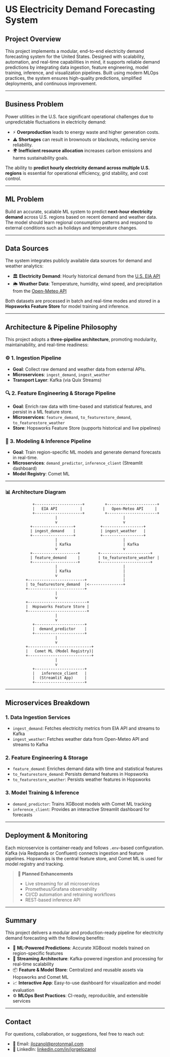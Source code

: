 # US Electricity Demand Forecasting System

## Project Overview

This project implements a modular, end-to-end electricity demand forecasting system for the United States. Designed with scalability, automation, and real-time capabilities in mind, it supports reliable demand predictions by integrating data ingestion, feature engineering, model training, inference, and visualization pipelines. Built using modern MLOps practices, the system ensures high-quality predictions, simplified deployments, and continuous improvement.

---

## Business Problem

Power utilities in the U.S. face significant operational challenges due to unpredictable fluctuations in electricity demand:

- ⚡ **Overproduction** leads to energy waste and higher generation costs.  
- ⚠️ **Shortages** can result in brownouts or blackouts, reducing service reliability.  
- 🌍 **Inefficient resource allocation** increases carbon emissions and harms sustainability goals.

The ability to **predict hourly electricity demand across multiple U.S. regions** is essential for operational efficiency, grid stability, and cost control.

---

## ML Problem

Build an accurate, scalable ML system to predict **next-hour electricity demand** across U.S. regions based on recent demand and weather data. The model should learn regional consumption patterns and respond to external conditions such as holidays and temperature changes.

---

## Data Sources

The system integrates publicly available data sources for demand and weather analytics:

- 🏛 **Electricity Demand**: Hourly historical demand from the [U.S. EIA API](https://www.eia.gov/opendata/)  
- 🌦 **Weather Data**: Temperature, humidity, wind speed, and precipitation from the [Open-Meteo API](https://open-meteo.com/)

Both datasets are processed in batch and real-time modes and stored in a **Hopsworks Feature Store** for model training and inference.

---

## Architecture & Pipeline Philosophy

This project adopts a **three-pipeline architecture**, promoting modularity, maintainability, and real-time readiness:

### ⚙️ 1. Ingestion Pipeline  
- **Goal**: Collect raw demand and weather data from external APIs.
- **Microservices**: `ingest_demand`, `ingest_weather`
- **Transport Layer**: Kafka (via Quix Streams)

### 🔍 2. Feature Engineering & Storage Pipeline  
- **Goal**: Enrich raw data with time-based and statistical features, and persist in a ML feature store.
- **Microservices**: `feature_demand`, `to_featurestore_demand`, `to_featurestore_weather`
- **Store**: Hopsworks Feature Store (supports historical and live pipelines)

### 🧠 3. Modeling & Inference Pipeline  
- **Goal**: Train region-specific ML models and generate demand forecasts in real-time.
- **Microservices**: `demand_predictor`, `inference_client` (Streamlit dashboard)
- **Model Registry**: Comet ML

---

### 📊 Architecture Diagram

```plaintext
            +---------------------+         +----------------------+
            |   EIA API          |         |   Open-Meteo API     |
            +---------------------+         +----------------------+
                      |                             |
                      v                             v
           +------------------+           +------------------+
           | ingest_demand    |           | ingest_weather   |
           +------------------+           +------------------+
                      |                             |
                      | Kafka                       | Kafka
                      v                             v
           +--------------------+        +----------------------+
           | feature_demand     |        | to_featurestore_weather |
           +--------------------+        +----------------------+
                      |                             |
                      | Kafka                       |
                      v                             |
         +-------------------------+                |
         | to_featurestore_demand  |<---------------+
         +-------------------------+
                      |
                      v
         +--------------------------+
         |  Hopsworks Feature Store |
         +--------------------------+
                      |
                      v
            +----------------------+
            |  demand_predictor    |
            +----------------------+
                      |
                      v
         +----------------------------+
         |   Comet ML (Model Registry)|
         +----------------------------+
                      |
                      v
            +----------------------+
            |   inference_client   |
            |  (Streamlit App)     |
            +----------------------+
```

---

## Microservices Breakdown

### 1. Data Ingestion Services

- `ingest_demand`: Fetches electricity metrics from EIA API and streams to Kafka  
- `ingest_weather`: Fetches weather data from Open-Meteo API and streams to Kafka

### 2. Feature Engineering & Storage

- `feature_demand`: Enriches demand data with time and statistical features  
- `to_featurestore_demand`: Persists demand features in Hopsworks  
- `to_featurestore_weather`: Persists weather features in Hopsworks

### 3. Model Training & Inference

- `demand_predictor`: Trains XGBoost models with Comet ML tracking  
- `inference_client`: Provides an interactive Streamlit dashboard for forecasts

---

## Deployment & Monitoring

Each microservice is container-ready and follows `.env`-based configuration. Kafka (via Redpanda or Confluent) connects ingestion and feature pipelines. Hopsworks is the central feature store, and Comet ML is used for model registry and tracking.

> 🔧 **Planned Enhancements**  
> - Live streaming for all microservices  
> - Prometheus/Grafana observability  
> - CI/CD automation and retraining workflows  
> - REST-based inference API

---

## Summary

This project delivers a modular and production-ready pipeline for electricity demand forecasting with the following benefits:

- 🧠 **ML-Powered Predictions**: Accurate XGBoost models trained on region-specific features  
- 🔁 **Streaming Architecture**: Kafka-powered ingestion and processing for real-time scalability  
- 📦 **Feature & Model Store**: Centralized and reusable assets via Hopsworks and Comet ML  
- 📈 **Interactive App**: Easy-to-use dashboard for visualization and model evaluation  
- ⚙️ **MLOps Best Practices**: CI-ready, reproducible, and extensible services  

---

## Contact

For questions, collaboration, or suggestions, feel free to reach out:

- 📧 Email: [jlozanol@protonmail.com](mailto:jlozanol@protonmail.com)  
- 🔗 LinkedIn: [linkedin.com/in/jorgelozanol](https://www.linkedin.com/in/jorgelozanol)
